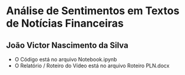 # Análise de Sentimentos em Textos de Notícias Financeiras

## João Victor Nascimento da Silva

* O Código está no arquivo Notebook.ipynb
* O Relatório / Roteiro do Vídeo está no arquivo Roteiro PLN.docx
